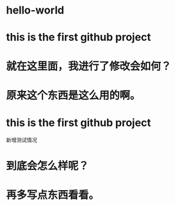 # hello-world


# this is the first github project
# 就在这里面，我进行了修改会如何？
# 原来这个东西是这么用的啊。

# this is the first github project
新增测试情况


# 到底会怎么样呢？


# 再多写点东西看看。

